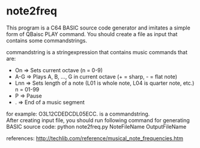 # note2freq

This program is a C64 BASIC source code generator and imitates a simple form of QBaisc PLAY command. You should create a file as input that contains some commandstrings.  <br>

commandstring is a stringexpression that contains music commands that are:<br>

- On => Sets current octave (n = 0-9)
- A-G => Plays A, B, ..., G in current octave (+ = sharp, - = flat note)
- Lnn => Sets length of a note (L01 is whole note, L04 is quarter note, etc.) n = 01-99
- P => Pause  
- . => End of a music segment

for example: O3L12CDEDCDL05ECC. is a commandstring. <br>
After creating input file, you should run following command for generating BASIC source code: 
python note2freq.py NoteFileName OutputFileName

references:
http://techlib.com/reference/musical_note_frequencies.htm